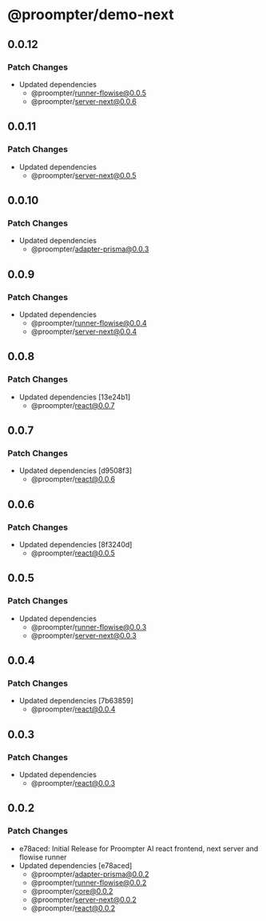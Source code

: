 # @proompter/demo-next

## 0.0.12

### Patch Changes

- Updated dependencies
  - @proompter/runner-flowise@0.0.5
  - @proompter/server-next@0.0.6

## 0.0.11

### Patch Changes

- Updated dependencies
  - @proompter/server-next@0.0.5

## 0.0.10

### Patch Changes

- Updated dependencies
  - @proompter/adapter-prisma@0.0.3

## 0.0.9

### Patch Changes

- Updated dependencies
  - @proompter/runner-flowise@0.0.4
  - @proompter/server-next@0.0.4

## 0.0.8

### Patch Changes

- Updated dependencies [13e24b1]
  - @proompter/react@0.0.7

## 0.0.7

### Patch Changes

- Updated dependencies [d9508f3]
  - @proompter/react@0.0.6

## 0.0.6

### Patch Changes

- Updated dependencies [8f3240d]
  - @proompter/react@0.0.5

## 0.0.5

### Patch Changes

- Updated dependencies
  - @proompter/runner-flowise@0.0.3
  - @proompter/server-next@0.0.3

## 0.0.4

### Patch Changes

- Updated dependencies [7b63859]
  - @proompter/react@0.0.4

## 0.0.3

### Patch Changes

- Updated dependencies
  - @proompter/react@0.0.3

## 0.0.2

### Patch Changes

- e78aced: Initial Release for Proompter AI react frontend, next server and flowise runner
- Updated dependencies [e78aced]
  - @proompter/adapter-prisma@0.0.2
  - @proompter/runner-flowise@0.0.2
  - @proompter/core@0.0.2
  - @proompter/server-next@0.0.2
  - @proompter/react@0.0.2

